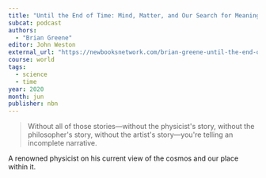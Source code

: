 ```yaml
---
title: "Until the End of Time: Mind, Matter, and Our Search for Meaning"
subcat: podcast
authors:
  - "Brian Greene"
editor: John Weston
external_url: "https://newbooksnetwork.com/brian-greene-until-the-end-of-time-mind-matter-and-our-search-for-meaning-in-an-evolving-universe-random-house-2020"
course: world
tags:
  - science
  - time
year: 2020
month: jun
publisher: nbn
---
```


> Without all of those stories—without the physicist's story, without the philosopher's story, without the artist's story—you're telling an incomplete narrative.

A renowned physicist on his current view of the cosmos and our place within it.
